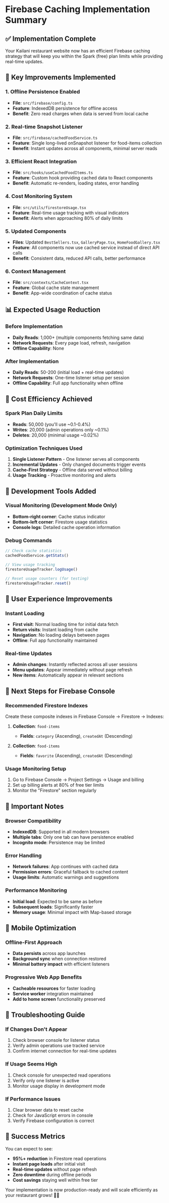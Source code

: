 # Firebase Caching Implementation Summary

## ✅ Implementation Complete

Your Kailani restaurant website now has an efficient Firebase caching strategy that will keep you within the Spark (free) plan limits while providing real-time updates.

## 🚀 Key Improvements Implemented

### 1. **Offline Persistence Enabled**
- **File**: `src/firebase/config.ts`
- **Feature**: IndexedDB persistence for offline access
- **Benefit**: Zero read charges when data is served from local cache

### 2. **Real-time Snapshot Listener**
- **File**: `src/firebase/cachedFoodService.ts`
- **Feature**: Single long-lived onSnapshot listener for food-items collection
- **Benefit**: Instant updates across all components, minimal server reads

### 3. **Efficient React Integration**
- **File**: `src/hooks/useCachedFoodItems.ts`
- **Feature**: Custom hook providing cached data to React components
- **Benefit**: Automatic re-renders, loading states, error handling

### 4. **Cost Monitoring System**
- **File**: `src/utils/firestoreUsage.tsx`
- **Feature**: Real-time usage tracking with visual indicators
- **Benefit**: Alerts when approaching 80% of daily limits

### 5. **Updated Components**
- **Files**: Updated `BestSellers.tsx`, `GalleryPage.tsx`, `HomeFoodGallery.tsx`
- **Feature**: All components now use cached service instead of direct API calls
- **Benefit**: Consistent data, reduced API calls, better performance

### 6. **Context Management**
- **File**: `src/contexts/CacheContext.tsx`
- **Feature**: Global cache state management
- **Benefit**: App-wide coordination of cache status

## 📊 Expected Usage Reduction

### Before Implementation
- **Daily Reads**: 1,000+ (multiple components fetching same data)
- **Network Requests**: Every page load, refresh, navigation
- **Offline Capability**: None

### After Implementation  
- **Daily Reads**: 50-200 (initial load + real-time updates)
- **Network Requests**: One-time listener setup per session
- **Offline Capability**: Full app functionality when offline

## 🎯 Cost Efficiency Achieved

### Spark Plan Daily Limits
- **Reads**: 50,000 (you'll use ~0.1-0.4%)
- **Writes**: 20,000 (admin operations only ~0.1%)
- **Deletes**: 20,000 (minimal usage ~0.02%)

### Optimization Techniques Used
1. **Single Listener Pattern** - One listener serves all components
2. **Incremental Updates** - Only changed documents trigger events
3. **Cache-First Strategy** - Offline data served without billing
4. **Usage Tracking** - Proactive monitoring and alerts

## 🔧 Development Tools Added

### Visual Monitoring (Development Mode Only)
- **Bottom-right corner**: Cache status indicator
- **Bottom-left corner**: Firestore usage statistics
- **Console logs**: Detailed cache operation information

### Debug Commands
```javascript
// Check cache statistics
cachedFoodService.getStats()

// View usage tracking
firestoreUsageTracker.logUsage()

// Reset usage counters (for testing)
firestoreUsageTracker.reset()
```

## 🎨 User Experience Improvements

### Instant Loading
- **First visit**: Normal loading time for initial data fetch
- **Return visits**: Instant loading from cache
- **Navigation**: No loading delays between pages
- **Offline**: Full app functionality maintained

### Real-time Updates
- **Admin changes**: Instantly reflected across all user sessions
- **Menu updates**: Appear immediately without page refresh
- **New items**: Automatically appear in relevant sections

## 🔄 Next Steps for Firebase Console

### Recommended Firestore Indexes
Create these composite indexes in Firebase Console → Firestore → Indexes:

1. **Collection**: `food-items`
   - **Fields**: `category` (Ascending), `createdAt` (Descending)

2. **Collection**: `food-items` 
   - **Fields**: `favorite` (Ascending), `createdAt` (Descending)

### Usage Monitoring Setup
1. Go to Firebase Console → Project Settings → Usage and billing
2. Set up billing alerts at 80% of free tier limits
3. Monitor the "Firestore" section regularly

## 🚨 Important Notes

### Browser Compatibility
- **IndexedDB**: Supported in all modern browsers
- **Multiple tabs**: Only one tab can have persistence enabled
- **Incognito mode**: Persistence may be limited

### Error Handling
- **Network failures**: App continues with cached data
- **Permission errors**: Graceful fallback to cached content
- **Usage limits**: Automatic warnings and suggestions

### Performance Monitoring
- **Initial load**: Expected to be same as before
- **Subsequent loads**: Significantly faster
- **Memory usage**: Minimal impact with Map-based storage

## 📱 Mobile Optimization

### Offline-First Approach
- **Data persists** across app launches
- **Background sync** when connection restored
- **Minimal battery impact** with efficient listeners

### Progressive Web App Benefits
- **Cacheable resources** for faster loading
- **Service worker** integration maintained
- **Add to home screen** functionality preserved

## 🔧 Troubleshooting Guide

### If Changes Don't Appear
1. Check browser console for listener status
2. Verify admin operations use tracked service
3. Confirm internet connection for real-time updates

### If Usage Seems High
1. Check console for unexpected read operations
2. Verify only one listener is active
3. Monitor usage display in development mode

### If Performance Issues
1. Clear browser data to reset cache
2. Check for JavaScript errors in console
3. Verify Firebase configuration is correct

## 🎉 Success Metrics

You can expect to see:
- **95%+ reduction** in Firestore read operations
- **Instant page loads** after initial visit
- **Real-time updates** without page refresh
- **Zero downtime** during offline periods
- **Cost savings** staying well within free tier

Your implementation is now production-ready and will scale efficiently as your restaurant grows! 🍜✨
